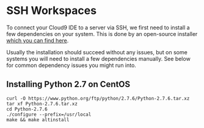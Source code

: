 # SSH Workspaces
To connect your Cloud9 IDE to a server via SSH, we first need to install a few dependencies on your system. 
This is done by an open-source installer [which you can find here](https://github.com/c9/install/).

Usually the installation should succeed without any issues, but on some systems you will need to install a few dependencies manually. See below for common dependency issues you might run into.

## Installing Python 2.7 on CentOS

    curl -O https://www.python.org/ftp/python/2.7.6/Python-2.7.6.tar.xz
    tar xf Python-2.7.6.tar.xz
    cd Python-2.7.6
    ./configure --prefix=/usr/local
    make && make altinstall
